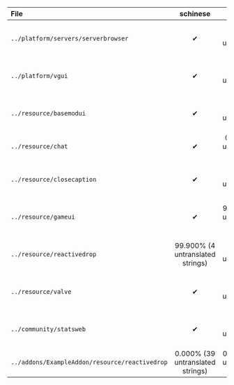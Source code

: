 | File | schinese | tchinese | french | german | italian | japanese | koreana | polish | portuguese | brazilian | russian | spanish | ukrainian | vietnamese |
|:- |:-:|:-:|:-:|:-:|:-:|:-:|:-:|:-:|:-:|:-:|:-:|:-:|:-:|:-:|
| `../platform/servers/serverbrowser` | ✔ | 87.097% (24 untranslated strings) | 87.097% (24 untranslated strings) | ✔ | ✔ | ✔ | 87.097% (24 untranslated strings) | 87.097% (24 untranslated strings) | 87.097% (24 untranslated strings) | 0.000% (186 untranslated strings) | 99.462% (1 untranslated strings) | 87.097% (24 untranslated strings) | 0.000% (186 untranslated strings) | 0.000% (186 untranslated strings) |
| `../platform/vgui` | ✔ | 49.457% (93 untranslated strings) | 49.457% (93 untranslated strings) | ✔ | ✔ | 79.891% (37 untranslated strings) | 49.457% (93 untranslated strings) | 55.978% (81 untranslated strings) | 49.457% (93 untranslated strings) | 0.000% (184 untranslated strings) | ✔ | 49.457% (93 untranslated strings) | 0.000% (184 untranslated strings) | 0.000% (184 untranslated strings) |
| `../resource/basemodui` | ✔ | 97.934% (27 untranslated strings) | 98.087% (25 untranslated strings) | ✔ | ✔ | ✔ | 96.404% (47 untranslated strings) | 98.011% (26 untranslated strings) | 96.251% (49 untranslated strings) | 98.929% (14 untranslated strings) | ✔ | 98.011% (26 untranslated strings) | 98.087% (25 untranslated strings) | 1.301% (1290 untranslated strings) |
| `../resource/chat` | ✔ | 0.000% (8 untranslated strings) | ✔ | ✔ | ✔ | ✔ | ✔ | 0.000% (8 untranslated strings) | ✔ | ✔ | ✔ | ✔ | 0.000% (8 untranslated strings) | 87.500% (1 untranslated strings) |
| `../resource/closecaption` | ✔ | 96.546% (67 untranslated strings) | 96.649% (65 untranslated strings) | ✔ | ✔ | ✔ | 99.897% (2 untranslated strings) | 0.000% (1940 untranslated strings) | 94.485% (107 untranslated strings) | 0.000% (1940 untranslated strings) | 0.000% (1940 untranslated strings) | 0.000% (1940 untranslated strings) | 97.010% (58 untranslated strings) | 0.000% (1940 untranslated strings) |
| `../resource/gameui` | ✔ | 98.675% (8 untranslated strings) | 98.675% (8 untranslated strings) | ✔ | ✔ | ✔ | 99.338% (4 untranslated strings) | 98.675% (8 untranslated strings) | 98.675% (8 untranslated strings) | ✔ | ✔ | 99.007% (6 untranslated strings) | 98.841% (7 untranslated strings) | 0.000% (604 untranslated strings) |
| `../resource/reactivedrop` | 99.900% (4 untranslated strings) | 52.943% (1879 untranslated strings) | 66.316% (1345 untranslated strings) | 99.800% (8 untranslated strings) | 99.800% (8 untranslated strings) | 96.945% (122 untranslated strings) | 78.988% (839 untranslated strings) | 49.862% (2002 untranslated strings) | 58.803% (1645 untranslated strings) | 94.465% (221 untranslated strings) | 99.800% (8 untranslated strings) | 65.089% (1394 untranslated strings) | 61.783% (1526 untranslated strings) | 4.157% (3827 untranslated strings) |
| `../resource/valve` | ✔ | 0.000% (266 untranslated strings) | 26.316% (196 untranslated strings) | ✔ | ✔ | 97.368% (7 untranslated strings) | 66.165% (90 untranslated strings) | 0.000% (266 untranslated strings) | 0.000% (266 untranslated strings) | ✔ | ✔ | 0.000% (266 untranslated strings) | 0.000% (266 untranslated strings) | 15.789% (224 untranslated strings) |
| `../community/statsweb` | ✔ | 2.632% (185 untranslated strings) | 2.632% (185 untranslated strings) | ✔ | ✔ | 93.684% (12 untranslated strings) | 80.526% (37 untranslated strings) | 2.632% (185 untranslated strings) | 2.632% (185 untranslated strings) | 99.474% (1 untranslated strings) | ✔ | 2.632% (185 untranslated strings) | 2.632% (185 untranslated strings) | 2.632% (185 untranslated strings) |
| `../addons/ExampleAddon/resource/reactivedrop` | 0.000% (39 untranslated strings) | 0.000% (39 untranslated strings) | 0.000% (39 untranslated strings) | ✔ | ✔ | 0.000% (39 untranslated strings) | 0.000% (39 untranslated strings) | 0.000% (39 untranslated strings) | 0.000% (39 untranslated strings) | ✔ | ✔ | 0.000% (39 untranslated strings) | 0.000% (39 untranslated strings) | 0.000% (39 untranslated strings) |
